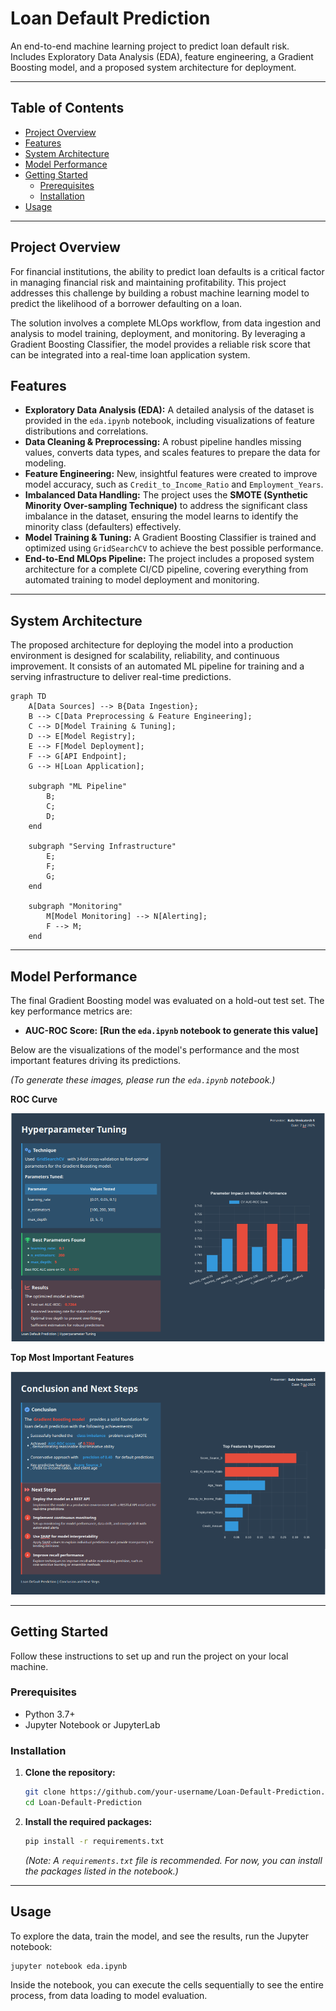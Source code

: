# Loan Default Prediction

An end-to-end machine learning project to predict loan default risk. Includes Exploratory Data Analysis (EDA), feature engineering, a Gradient Boosting model, and a proposed system architecture for deployment.

---

## Table of Contents

- [Project Overview](#project-overview)
- [Features](#features)
- [System Architecture](#system-architecture)
- [Model Performance](#model-performance)
- [Getting Started](#getting-started)
  - [Prerequisites](#prerequisites)
  - [Installation](#installation)
- [Usage](#usage)

---

## Project Overview

For financial institutions, the ability to predict loan defaults is a critical factor in managing financial risk and maintaining profitability. This project addresses this challenge by building a robust machine learning model to predict the likelihood of a borrower defaulting on a loan.

The solution involves a complete MLOps workflow, from data ingestion and analysis to model training, deployment, and monitoring. By leveraging a Gradient Boosting Classifier, the model provides a reliable risk score that can be integrated into a real-time loan application system.

## Features

*   **Exploratory Data Analysis (EDA):** A detailed analysis of the dataset is provided in the `eda.ipynb` notebook, including visualizations of feature distributions and correlations.
*   **Data Cleaning & Preprocessing:** A robust pipeline handles missing values, converts data types, and scales features to prepare the data for modeling.
*   **Feature Engineering:** New, insightful features were created to improve model accuracy, such as `Credit_to_Income_Ratio` and `Employment_Years`.
*   **Imbalanced Data Handling:** The project uses the **SMOTE (Synthetic Minority Over-sampling Technique)** to address the significant class imbalance in the dataset, ensuring the model learns to identify the minority class (defaulters) effectively.
*   **Model Training & Tuning:** A Gradient Boosting Classifier is trained and optimized using `GridSearchCV` to achieve the best possible performance.
*   **End-to-End MLOps Pipeline:** The project includes a proposed system architecture for a complete CI/CD pipeline, covering everything from automated training to model deployment and monitoring.

---

## System Architecture

The proposed architecture for deploying the model into a production environment is designed for scalability, reliability, and continuous improvement. It consists of an automated ML pipeline for training and a serving infrastructure to deliver real-time predictions.

```mermaid
graph TD
    A[Data Sources] --> B{Data Ingestion};
    B --> C[Data Preprocessing & Feature Engineering];
    C --> D[Model Training & Tuning];
    D --> E[Model Registry];
    E --> F[Model Deployment];
    F --> G[API Endpoint];
    G --> H[Loan Application];

    subgraph "ML Pipeline"
        B;
        C;
        D;
    end

    subgraph "Serving Infrastructure"
        E;
        F;
        G;
    end

    subgraph "Monitoring"
        M[Model Monitoring] --> N[Alerting];
        F --> M;
    end
```

---

## Model Performance

The final Gradient Boosting model was evaluated on a hold-out test set. The key performance metrics are:

*   **AUC-ROC Score:** **[Run the `eda.ipynb` notebook to generate this value]**

Below are the visualizations of the model's performance and the most important features driving its predictions. 

*(To generate these images, please run the `eda.ipynb` notebook.)*

**ROC Curve**

![Diagram](./img/roc.png)

**Top Most Important Features**

![Feature Diagram](./img/coclusion.png)

---

## Getting Started

Follow these instructions to set up and run the project on your local machine.

### Prerequisites

*   Python 3.7+
*   Jupyter Notebook or JupyterLab

### Installation

1.  **Clone the repository:**
    ```bash
    git clone https://github.com/your-username/Loan-Default-Prediction.git
    cd Loan-Default-Prediction
    ```

2.  **Install the required packages:**
    ```bash
    pip install -r requirements.txt
    ```
    *(Note: A `requirements.txt` file is recommended. For now, you can install the packages listed in the notebook.)*

---

## Usage

To explore the data, train the model, and see the results, run the Jupyter notebook:

```bash
jupyter notebook eda.ipynb
```

Inside the notebook, you can execute the cells sequentially to see the entire process, from data loading to model evaluation.